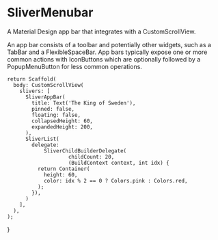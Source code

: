 # SliverMenubar
A Material Design app bar that integrates with a CustomScrollView.

An app bar consists of a toolbar and potentially other widgets, such as a TabBar and a FlexibleSpaceBar. App bars typically expose one or more common actions with IconButtons which are optionally followed by a PopupMenuButton for less common operations.

    return Scaffold(
      body: CustomScrollView(
        slivers: [
          SliverAppBar(
            title: Text('The King of Sweden'),
            pinned: false,
            floating: false,
            collapsedHeight: 60,
            expandedHeight: 200,
          ),
          SliverList(
            delegate:
                SliverChildBuilderDelegate(
                        childCount: 20,
                        (BuildContext context, int idx) {
              return Container(
                height: 60,
                color: idx % 2 == 0 ? Colors.pink : Colors.red,
              );
            }),
          )
        ],
      ),
    );
}
